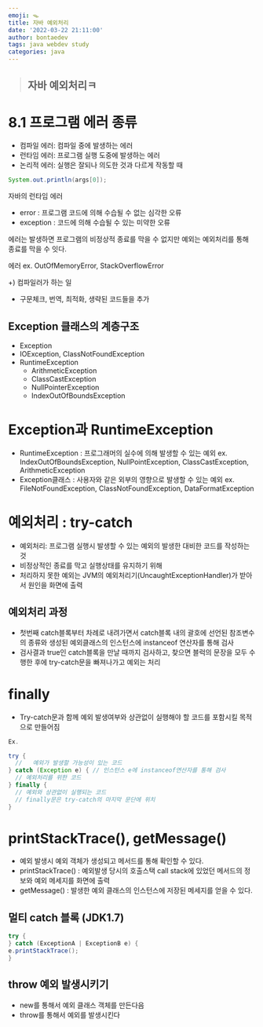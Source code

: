 ```yaml
---
emoji: 🪤
title: 자바 예외처리
date: '2022-03-22 21:11:00'
author: bontaedev
tags: java webdev study
categories: java
---
```


> ## 자바 예외처리ㅋ

# 8.1 프로그램 에러 종류

- 컴파일 에러: 컴파일 중에 발생하는 에러
- 런타임 에러: 프로그램 실행 도중에 발생하는 에러
- 논리적 에러: 실행은 잘되나 의도한 것과 다르게 작동할 때

```java
System.out.println(args[0]);
```

자바의 런타임 에러

- error : 프로그램 코드에 의해 수습될 수 없는 심각한 오류
- exception : 코드에 의해 수습될 수 있는 미약한 오류

에러는 발생하면 프로그램의 비정상적 종료를 막을 수 없지만 예외는 예외처리를 통해 종료를 막을 수 잇다.

에러 ex. OutOfMemoryError, StackOverflowError

+) 컴파일러가 하는 일

- 구문체크, 번역, 최적화, 생략된 코드들을 추가

## Exception 클래스의 계층구조

- Exception
- IOException, ClassNotFoundException
- RuntimeException
  - ArithmeticException
  - ClassCastException
  - NullPointerException
  - IndexOutOfBoundsException

# Exception과 RuntimeException

- RuntimeException : 프로그래머의 실수에 의해 발생할 수 있는 예외
  ex. IndexOutOfBoundsException, NullPointException, ClassCastException, ArithmeticException
- Exception클래스 : 사용자와 같은 외부의 영향으로 발생할 수 있는 예외
  ex. FileNotFoundException, ClassNotFoundException, DataFormatException

# 예외처리 : try-catch

- 예외처리: 프로그램 실행시 발생할 수 있는 예외의 발생한 대비한 코드를 작성하는 것
- 비정상적인 종료를 막고 실행상태를 유지하기 위해
- 처리하지 못한 예외는 JVM의 예외처리기(UncaughtExceptionHandler)가 받아서 원인을 화면에 출력

## 예외처리 과정

- 첫번째 catch블록부터 차례로 내려가면서 catch블록 내의 괄호에 선언된 참조변수의 종류와 생성된 예외클래스의 인스턴스에 instanceof 연산자를 통해 검사
- 검사결과 true인 catch블록을 만날 때까지 검사하고, 찾으면 블럭의 문장을 모두 수행한 후에 try-catch문을 빠져나가고 예외는 처리

# finally

- Try-catch문과 함께 예외 발생여부와 상관없이 실행해야 할 코드를 포함시킬 목적으로 만들어짐

```java
Ex.

try {
  //   예외가 발생할 가능성이 있는 코드
} catch (Exception e) { // 인스턴스 e에 instanceof연산자를 통해 검사
  // 예외처리를 위한 코드
} finally {
  // 예외와 상관없이 실행되는 코드
  // finally문은 try-catch의 마지막 문단에 위치
}
```

# printStackTrace(), getMessage()

- 예외 발생시 예외 객체가 생성되고 메서드를 통해 확인할 수 있다.
- printStackTrace() : 예외발생 당시의 호출스택 call stack에 있었던 메서드의 정보와 예외 메세지를 화면에 출력
- getMessage() : 발생한 예외 클래스의 인스턴스에 저장된 메세지를 얻을 수 있다.

## 멀티 catch 블록 (JDK1.7)

```java
try {
} catch (ExceptionA | ExceptionB e) {
e.printStackTrace();
}
```

## throw 예외 발생시키기

- new를 통해서 예외 클래스 객체를 만든다음
- throw를 통해서 예외를 발생시킨다
